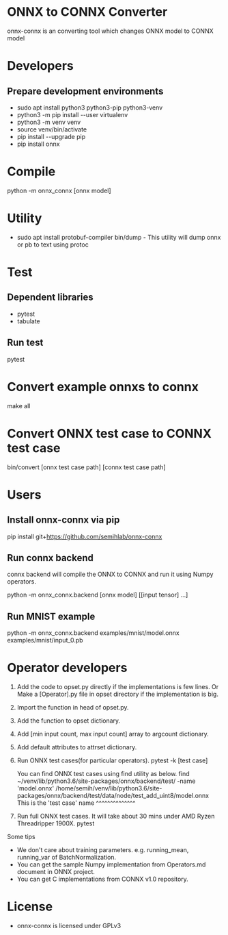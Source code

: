 # ONNX to CONNX Converter
onnx-connx is an converting tool which changes ONNX model to CONNX model

# Developers
## Prepare development environments
 * sudo apt install python3 python3-pip python3-venv
 * python3 -m pip install --user virtualenv
 * python3 -m venv venv
 * source venv/bin/activate
 * pip install --upgrade pip
 * pip install onnx

# Compile
python -m onnx_connx [onnx model]

# Utility
 * sudo apt install protobuf-compiler
bin/dump - This utility will dump onnx or pb to text using protoc

# Test
## Dependent libraries
 * pytest
 * tabulate

## Run test
pytest

# Convert example onnxs to connx
make all

# Convert ONNX test case to CONNX test case
bin/convert [onnx test case path] [connx test case path]

# Users
## Install onnx-connx via pip
pip install git+https://github.com/semihlab/onnx-connx

## Run connx backend
connx backend will compile the ONNX to CONNX and run it using Numpy operators.

python -m onnx_connx.backend [onnx model] [[input tensor] ...]

## Run MNIST example
python -m onnx_connx.backend examples/mnist/model.onnx examples/mnist/input_0.pb

# Operator developers
 1. Add the code to opset.py directly if the implementations is few lines.
    Or Make a [Operator].py file in opset directory if the implementation is big.
 2. Import the function in head of opset.py.
 3. Add the function to opset dictionary.
 4. Add [min input count, max input count] array to argcount dictionary.
 5. Add default attributes to attrset dictionary.
 6. Run ONNX test cases(for particular operators).
    pytest -k [test case]
 
    You can find ONNX test cases using find utility as below.
    find ~/venv/lib/python3.6/site-packages/onnx/backend/test/ -name 'model.onnx'
    /home/semih/venv/lib/python3.6/site-packages/onnx/backend/test/data/node/test_add_uint8/model.onnx
                                                This is the 'test case' name ^^^^^^^^^^^^^^
 7. Run full ONNX test cases. It will take about 30 mins under AMD Ryzen Threadripper 1900X.
    pytest

Some tips
 * We don't care about training parameters. e.g. running_mean, running_var of BatchNormalization.
 * You can get the sample Numpy implementation from Operators.md document in ONNX project.
 * You can get C implementations from CONNX v1.0 repository.

# License
 * onnx-connx is licensed under GPLv3
